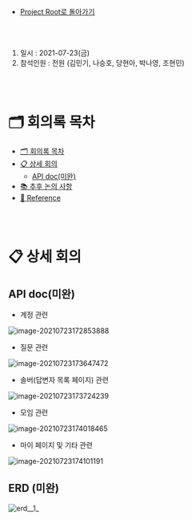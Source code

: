 - [Project Root로 돌아가기](../../README.md)

<br><br>

1. 일시 : 2021-07-23(금)
2. 참석인원 : 전원 (김민기, 나승호, 당현아, 박나영, 조현민)

<br><br>

# 🗂 회의록 목차

- [🗂 회의록 목차](#-회의록-목차)
- [📋 상세 회의](#-상세-회의)
  - [API doc(미완)](#API-doc(미완))
- [📚 추후 논의 사항](#-추후-논의-사항)
- [🔖 Reference](#-reference)


<br><br>

# 📋 상세 회의

## API doc(미완)

+ 계정 관련

![image-20210723172853888](/uploads/65e6a4b2f613545e444f178b55132eaf/image-20210723172853888.png)

+ 질문 관련

![image-20210723173647472](/uploads/be910f13961e31629a213ecab05e1494/image-20210723173647472.png)

+ 솔버(답변자 목록 페이지) 관련

![image-20210723173724239](/uploads/b3457c5fe85626edae823f88deb5e840/image-20210723173724239.png)

+ 모임 관련

![image-20210723174018465](/uploads/684719278e5759da737dd57d78d11016/image-20210723174018465.png)

+ 마이 페이지 및 기타 관련

![image-20210723174101191](/uploads/8ae362642d06fb7c2dca9a8100735ee6/image-20210723174101191.png)


## ERD (미완)

![erd__1_](/uploads/9a3b31deabbffbdb0e6b9431eca783d0/erd__1_.jpg)

